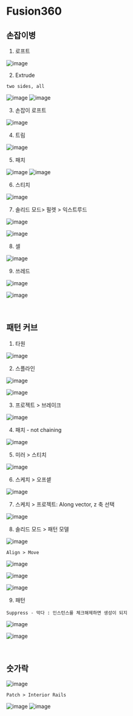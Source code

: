 Fusion360
============

손잡이병
----------

1. 로프트

![image](https://user-images.githubusercontent.com/30430227/142086259-ec160c5a-6730-41d0-b783-fea6e9b18451.png)

2. Extrude 

`two sides, all`

![image](https://user-images.githubusercontent.com/30430227/142086303-77fe78d8-99c8-4c94-a003-177809eefc53.png)
![image](https://user-images.githubusercontent.com/30430227/142086322-155db9c0-72bd-4ac7-8101-27d8c3f471c2.png)

3. 손잡이 로프트

![image](https://user-images.githubusercontent.com/30430227/142086421-4f15451b-393d-44b4-b056-31c2b38c5e63.png)

4. 트림

![image](https://user-images.githubusercontent.com/30430227/142086481-78ca446a-4d2a-42d0-b52b-57ad61cbb26e.png)

5. 패치

![image](https://user-images.githubusercontent.com/30430227/142086590-fa119adf-69ad-4890-9172-c0ecfcb4133c.png)
![image](https://user-images.githubusercontent.com/30430227/142086619-df888a6e-0427-406c-bfe9-3d5a035c6fb6.png)

6. 스티치

![image](https://user-images.githubusercontent.com/30430227/142086701-b8df880b-9e05-4b91-aacf-126a6843fa1f.png)

7. 솔리드 모드> 필렛 > 익스트루드

![image](https://user-images.githubusercontent.com/30430227/142086978-5bc42768-6029-40dc-a5db-0255b385f8bd.png)

![image](https://user-images.githubusercontent.com/30430227/142086830-30fd7097-f43d-48f5-bb73-7da31d1ab39b.png)

8. 셀

![image](https://user-images.githubusercontent.com/30430227/142087034-71548a91-a3c7-43f6-9447-053efb70c780.png)

9. 쓰레드

![image](https://user-images.githubusercontent.com/30430227/142087099-ca1572e0-01b1-4ec5-b702-22970b52dc42.png)

![image](https://user-images.githubusercontent.com/30430227/142087126-6cf4b402-bed9-47cd-b86f-2dab8cdd5131.png)

<br>

패턴 커브
-------------

1. 타원

![image](https://user-images.githubusercontent.com/30430227/142087419-7772d694-6fdb-4353-be7a-f21147b6b5c8.png)

2. 스플라인

![image](https://user-images.githubusercontent.com/30430227/142087612-42588799-c4c7-410b-b8b1-fa035137b6ee.png)

![image](https://user-images.githubusercontent.com/30430227/142087641-b0729edd-0012-424c-8d58-385eeeb6a304.png)

3. 프로젝트 > 브레이크

![image](https://user-images.githubusercontent.com/30430227/142088019-665777ef-1fe4-47dc-89e0-f608bfd1753e.png)

4. 패치 - not chaining

![image](https://user-images.githubusercontent.com/30430227/142091015-b9cbde8e-e52f-490b-bd60-cda39dece033.png)

5. 미러 > 스티치

![image](https://user-images.githubusercontent.com/30430227/142088888-cc8aa0a8-2340-4397-91d2-9e796bd3b683.png)

6. 스케치 > 오프셑

![image](https://user-images.githubusercontent.com/30430227/142089070-ef25a795-8b17-4fa8-8f92-8ddd5e38a256.png)

7. 스케치 > 프로젝트: Along vector, z 축 선택

![image](https://user-images.githubusercontent.com/30430227/142089269-146c19a8-0fc3-4eae-b509-54f763ab4b75.png)

8. 솔리드 모드 > 패턴 모델

![image](https://user-images.githubusercontent.com/30430227/142089338-890c43c4-c498-47b1-9e37-56af012926bd.png)

`Align > Move`

![image](https://user-images.githubusercontent.com/30430227/142089535-cd9dd7d5-904b-4b52-804b-598d473b17ba.png)

![image](https://user-images.githubusercontent.com/30430227/142089631-f6b3b054-3c67-4d2a-bd88-3c58f013afe9.png)

![image](https://user-images.githubusercontent.com/30430227/142089717-93e5223b-31fa-4a3a-a966-41bba0b85e85.png)

9. 패턴

`Suppress - 막다 : 인스턴스를 체크해제하면 생성이 되지  `

![image](https://user-images.githubusercontent.com/30430227/142089366-71778973-cdd3-46c2-a7d2-e9a52270aab4.png)

![image](https://user-images.githubusercontent.com/30430227/142092121-a9519e59-101d-40de-8cf5-8389ff4822df.png)

<br>

숫가락
-------

![image](https://user-images.githubusercontent.com/30430227/142156081-ab3d336a-f1ee-4d50-9bd9-3724327c89ac.png)

`Patch > Interior Rails`

![image](https://user-images.githubusercontent.com/30430227/142156128-c9e271ec-5a16-45a8-aeb7-1323d63650f5.png)
![image](https://user-images.githubusercontent.com/30430227/142156592-abfd3376-7a3c-468c-b6e6-e2bf80c3afb9.png)







